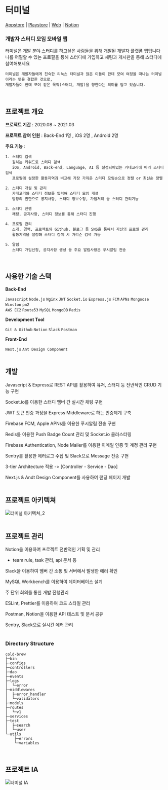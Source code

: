 # 터미널 </br>
[Appstore](https://apps.apple.com/app/id1557178596)  | 
[Playstore](https://play.google.com/store/)  | 
[Web](https://www.terminal-study.tk/)  | 
[Notion](https://www.notion.so/Main-d0d4c0ecf4d744b180645abca77a9784) </br>
### 개발자 스터디 모임 모바일 앱

터미널은 개발 분야 스터디를 하고싶은 사람들을 위해 개발된 개발자 플랫폼 앱입니다 </br>
나를 어필할 수 있는 프로필을 통해 스터디에 가입하고 채팅과 게시판을 통해 스터디에 참여해보세요</br>
```
터미널은 개발자들에게 친숙한 리눅스 터미널과 많은 이들이 한데 모여 여정을 떠나는 터미널이라는 뜻을 결합한 것으로,
개발자들이 한데 모여 같은 목적(스터디, 개발)을 향한다는 의미를 담고 있습니다.
```
 </br>
 
## 프로젝트 개요

**프로젝트 기간**  :  2020.08 ~ 2021.03 </br>

**프로젝트 참여 인원** : Back-End 1명 , iOS 2명 , Android 2명 </br>

**주요 기능** : 
```
1. 스터디 검색
   원하는 키워드로 스터디 검색
   iOS, Android, Back-end, Language, AI 등 설정되어있는 카테고리에 따라 스터디 검색
   프로필에 설정한 활동지역과 비교해 가장 가까운 스터디 모임순으로 정렬 or 최신순 정렬

2. 스터디 개설 및 관리
   카테고리와 스터디 정보를 입력해 스터디 모임 개설
   방장의 권한으로 공지사항, 스터디 정보수정, 가입처리 등 스터디 관리기능

3. 스터디 진행
   채팅, 공지사항, 스터디 정보를 통해 스터디 진행

4. 프로필 관리
   소개, 경력, 프로젝트와 Github, 블로그 등 SNS을 통해서 자신의 프로필 관리
   활동지역을 설정해 스터디 검색 시 거리순 검색 가능

5. 알림
   스터디 가입신청, 공지사항 생성 등 주요 알림사항은 푸시알림 전송
```
</br>

## 사용한 기술 스택
**Back-End**

```Javascript```
```Node.js```
```Nginx```
```JWT```
```Socket.io```
```Express.js```
```FCM```
```APNs```
```Mongoose```
```Winston```
```pm2```
</br>
```AWS EC2```
```Route53```
```MySQL```
```MongoDB```
```Redis```
</br>

**Development Tool**

```Git & Github```
```Notion```
```Slack```
```Postman```
</br>

**Front-End**

```Next.js```
```Ant Design Component```
</br></br>

## 개발

Javascript & Express로 REST API를 활용하여 유저, 스터디 등 전반적인 CRUD 기능 구현

Socket.io를 이용한 스터디 멤버 간 실시간 채팅 구현
 
JWT 토큰 인증 과정을 Express Middleware로 하는 인증체계 구축

Firebase FCM, Apple APNs를 이용한 푸시알림 전송 구현

Redis를 이용한 Push Badge Count 관리 및 Socket.io 클러스터링

Firebase Authentication, Node Mailer를 이용한 이메일 인증 및 계정 관리 구현

Sentry를 활용한 에러로그 수집 및 Slack으로 Message 전송 구현

3-tier Architecture 적용 -> [Controller - Service - Dao]

Next.js & Andt Design Component를 사용하여 랜딩 페이지 개발
</br></br>

## 프로젝트 아키텍쳐
![터미널 아키텍쳐_2](https://user-images.githubusercontent.com/61345745/111966275-13b62400-8b3a-11eb-83c2-acd748375351.png)
</br></br>

## 프로젝트 관리

Notion을 이용하여 프로젝트 전반적인 기획 및 관리

- team rule, task 관리, api 문서 등

Slack을 이용하여 멤버 간 소통 및 서버에서 발생한 에러 확인

MySQL Workbench를 이용하여 데이터베이스 설계

주 단위 회의를 통한 개발 진행관리

ESLint, Prettier를 이용하여 코드 스타일 관리

Postman, Notion을 이용한 API 테스트 및 문서 공유

Sentry, Slack으로 실시간 에러 관리
</br></br>

### Directory Structure
```
cold-brew
├─bin
├─configs
├─controllers
├─dao
├─events
├─logs
│  └─error
├─middlewares
│  ├─error_handler
│  └─validators
├─models
├─routes
│  └─v1
├─services
├─test
│  ├─search
│  └─user
└─utils
    ├─errors
    └─variables
```
</br>

## 프로젝트 IA
![터미널 IA](https://user-images.githubusercontent.com/61345745/111910514-08fd7f80-8aa5-11eb-8d11-684bae814802.png)
